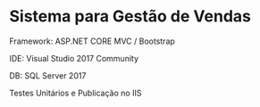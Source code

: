 # Sistema para Gestão de Vendas 

Framework: ASP.NET CORE MVC / Bootstrap

IDE: Visual Studio 2017 Community

DB: SQL Server 2017

Testes Unitários e Publicação no IIS
